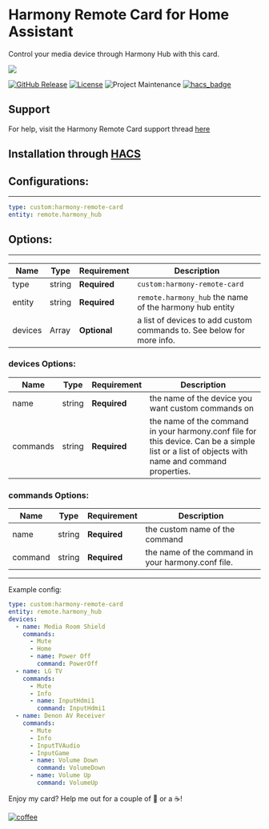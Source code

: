 # Harmony Remote Card for Home Assistant
Control your media device through Harmony Hub with this card.

<img src='https://raw.githubusercontent.com/ljmerza/harmony-remote-card/master/card.png' />

[![GitHub Release][releases-shield]][releases]
[![License][license-shield]](LICENSE.md)
![Project Maintenance][maintenance-shield]
[![hacs_badge](https://img.shields.io/badge/HACS-Default-orange.svg?style=for-the-badge)](https://github.com/hacs/integration)

## Support

For help, visit the Harmony Remote Card support thread [here](https://community.home-assistant.io/t/harmony-remote-card/474142)
## Installation through [HACS](https://github.com/hacs/integration)

## Configurations:

---

```yaml
type: custom:harmony-remote-card
entity: remote.harmony_hub
```

## Options:

---

| Name | Type | Requirement | Description
| ---- | ---- | ------- | -----------
| type | string | **Required** | `custom:harmony-remote-card`
| entity | string | **Required** | `remote.harmony_hub` the name of the harmony hub entity
| devices  | Array | **Optional** | a list of devices to add custom commands to. See below for more info.

### devices Options:

| Name | Type | Requirement | Description
| ---- | ---- | ------- | -----------
| name | string | **Required** | the name of the device you want custom commands on
| commands | string | **Required** | the name of the command in your harmony.conf file for this device. Can be a simple list or a list of objects with name and command properties.

### commands Options:

| Name | Type | Requirement | Description
| ---- | ---- | ------- | -----------
| name | string | **Required** | the custom name of the command
| command | string | **Required** | the name of the command in your harmony.conf file.

---

Example config:

```yaml
type: custom:harmony-remote-card
entity: remote.harmony_hub
devices:
  - name: Media Room Shield
    commands:
      - Mute
      - Home
      - name: Power Off
        command: PowerOff
  - name: LG TV
    commands:
      - Mute
      - Info
      - name: InputHdmi1
        command: InputHdmi1
  - name: Denon AV Receiver
    commands:
      - Mute
      - Info
      - InputTVAudio
      - InputGame
      - name: Volume Down
        command: VolumeDown
      - name: Volume Up
        command: VolumeUp
```

Enjoy my card? Help me out for a couple of :beers: or a :coffee:!

[![coffee](https://www.buymeacoffee.com/assets/img/custom_images/black_img.png)](https://www.buymeacoffee.com/JMISm06AD)


[commits-shield]: https://img.shields.io/github/commit-activity/y/ljmerza/harmony-remote-card.svg?style=for-the-badge
[commits]: https://github.com/ljmerza/harmony-remote-card/commits/master
[license-shield]: https://img.shields.io/github/license/ljmerza/harmony-remote-card.svg?style=for-the-badge
[maintenance-shield]: https://img.shields.io/badge/maintainer-Leonardo%20Merza%20%40ljmerza-blue.svg?style=for-the-badge
[releases-shield]: https://img.shields.io/github/release/ljmerza/harmony-remote-card.svg?style=for-the-badge
[releases]: https://github.com/ljmerza/harmony-remote-card/releases
